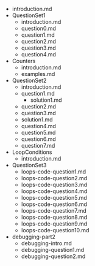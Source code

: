 - introduction.md
- QuestionSet1
  - introduction.md
  - question0.md
  - question1.md
  - question2.md
  - question3.md
  - question4.md
- Counters
  - introduction.md
  - examples.md
- QuestionSet2
  - introduction.md
  - question1.md
    - solution1.md
  - question2.md
  - question3.md
  - solution1.md
  - question4.md
  - question5.md
  - question6.md
  - question7.md
- LoopConditions
  - introduction.md
- QuestionSet3
	- loops-code-question1.md
	- loops-code-question2.md
	- loops-code-question3.md
	- loops-code-question4.md
	- loops-code-question5.md
	- loops-code-question6.md
	- loops-code-question7.md
	- loops-code-question8.md
	- loops-code-question9.md
	- loops-code-question10.md
- debugging-part2
	- debugging-intro.md
	- debugging-question1.md
	- debugging-question2.md